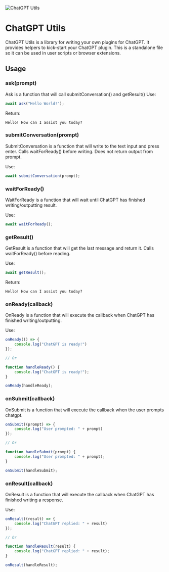 ![ChatGPT Utils](https://github.com/pyscripter99/ChatGPT-Utils/assets/78647110/6baeb5be-03e9-49ba-afa8-07416ad9d2f2)
# ChatGPT Utils

ChatGPT Utils is a library for writing your own plugins for ChatGPT. It provides helpers to kick-start your ChatGPT plugin. This is a standalone file so it can be used in user scripts or browser extensions.

## Usage

### ask(prompt)

Ask is a function that will call submitConversation() and getResult()
Use:
```javascript
await ask("Hello World!");
```
Return:
```
Hello! How can I assist you today?
```

### submitConversation(prompt)

SubmitConversation is a function that will write to the text input and press enter. Calls waitForReady() before writing.
Does not return output from prompt.

Use:
```javascript
await submitConversation(prompt);
```

### waitForReady()

WaitForReady is a function that will wait until ChatGPT has finished writing/outputting result.

Use:
```javascript
await waitForReady();
```

### getResult()

GetResult is a function that will get the last message and return it. Calls waitForReady() before reading.

Use:
```javascript
await getResult();
```

Return:
```
Hello! How can I assist you today?
```

### onReady(callback)

OnReady is a function that will execute the callback when ChatGPT has finished writing/outputting.

Use:
```javascript
onReady(() => {
    console.log("ChatGPT is ready!")
});

// Or

function handleReady() {
    console.log("ChatGPT is ready!");
}

onReady(handleReady);
```

### onSubmit(callback)

OnSubmit is a function that will execute the callback when the user prompts chatgpt.

```javascript
onSubmit((prompt) => {
    console.log("User prompted: " + prompt)
});

// Or

function handleSubmit(prompt) {
    console.log("User prompted: " + prompt);
}

onSubmit(handleSubmit);
```

### onResult(callback)

OnResult is a function that will execute the callback when ChatGPT has finished writing a response.

Use:
```javascript
onResult((result) => {
    console.log("ChatGPT replied: " + result)
});

// Or

function handleResult(result) {
    console.log("ChatGPT replied: " + result);
}

onResult(handleResult);
```
